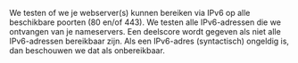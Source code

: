 We testen of we je webserver(s) kunnen bereiken via IPv6 op alle beschikbare
 poorten (80 en/of 443). We testen alle IPv6-adressen die we ontvangen van 
je nameservers. Een deelscore wordt gegeven als niet alle IPv6-adressen 
bereikbaar zijn. Als een IPv6-adres (syntactisch) ongeldig is, dan 
beschouwen we dat als onbereikbaar.
